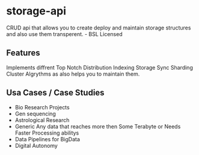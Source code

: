 # storage-api
CRUD api that allows you to create deploy and maintain storage structures and also use them transperent. - BSL Licensed

## Features
Implements diffrent Top Notch Distribution Indexing Storage Sync Sharding Cluster Algrythms as also helps you to maintain them.

## Usa Cases / Case Studies
- Bio Research Projects
- Gen sequencing 
- Astrological Research
- Generic Any data that reaches more then Some Terabyte or Needs Faster Processing abilitys 
- Data Pipelines for BigData
- Digital Autonomy 

